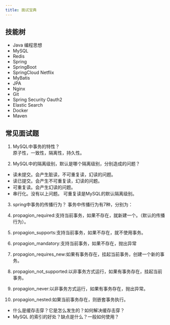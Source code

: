 ```yaml
---
title: 面试宝典
---
```


## 技能树
- Java 编程思想
- MySQL
- Redis
- Spring
- SpringBoot
- SpringCloud Netflix
- MyBatis
- JPA
- Nginx
- Git
- Spring Security Oauth2
- Elastic Search
- Docker
- Maven

## 常见面试题
1. MySQL中事务的特性？  
原子性，一致性，隔离性，持久性。

2. MySQL中的隔离级别，默认是哪个隔离级别，分别造成的问题？
- 读未提交。会产生脏读，不可重复读，幻读的问题。
- 读已提交。会产生不可重复读，幻读的问题。
- 可重复读。会产生幻读的问题。
- 串行化。没有以上问题。
可重复读是MySQL的默认隔离级别。

3. spring中事务的传播行为？
事务中传播行为有7种，分别为：
1. propagion_required:支持当前事务，如果不存在，就新建一个。（默认的传播行为）。  
2. propagion_supports:支持当前事务，如果不存在，就不使用事务。  
3. propagion_mandatory:支持当前事务，如果不存在，抛出异常

4. propagion_requires_new:如果有事务存在，挂起当前事务，创建一个新的事务。
5. propagion_not_supported:以非事务方式运行，如果有事务存在，挂起当前事务。
6. propagion_never:以非事务方式运行，如果有事务存在，抛出异常。
7. propagion_nested:如果当前事务存在，则嵌套事务执行。


- 什么是缓存击穿？它是怎么发生的？如何解决缓存击穿？
- MySQL 的索引的好处？缺点是什么？一般如何使用？